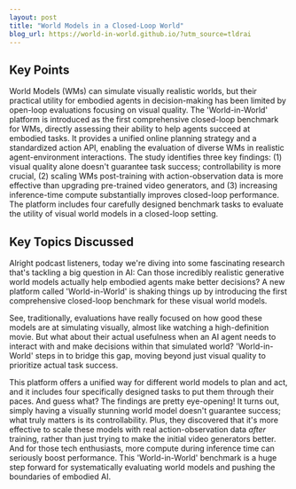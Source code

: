 ```yaml
---
layout: post 
title: "World Models in a Closed-Loop World"
blog_url: https://world-in-world.github.io/?utm_source=tldrai 
---
```




## Key Points

World Models (WMs) can simulate visually realistic worlds, but their practical utility for embodied agents in decision-making has been limited by open-loop evaluations focusing on visual quality.
The 'World-in-World' platform is introduced as the first comprehensive closed-loop benchmark for WMs, directly assessing their ability to help agents succeed at embodied tasks.
It provides a unified online planning strategy and a standardized action API, enabling the evaluation of diverse WMs in realistic agent-environment interactions.
The study identifies three key findings: (1) visual quality alone doesn't guarantee task success; controllability is more crucial, (2) scaling WMs post-training with action-observation data is more effective than upgrading pre-trained video generators, and (3) increasing inference-time compute substantially improves closed-loop performance.
The platform includes four carefully designed benchmark tasks to evaluate the utility of visual world models in a closed-loop setting.

## Key Topics Discussed

Alright podcast listeners, today we're diving into some fascinating research that's tackling a big question in AI: Can those incredibly realistic generative world models actually help embodied agents make better decisions? A new platform called 'World-in-World' is shaking things up by introducing the first comprehensive closed-loop benchmark for these visual world models. 

See, traditionally, evaluations have really focused on how good these models are at simulating visually, almost like watching a high-definition movie. But what about their actual usefulness when an AI agent needs to interact with and make decisions within that simulated world? 'World-in-World' steps in to bridge this gap, moving beyond just visual quality to prioritize actual task success. 

This platform offers a unified way for different world models to plan and act, and it includes four specifically designed tasks to put them through their paces. And guess what? The findings are pretty eye-opening! It turns out, simply having a visually stunning world model doesn't guarantee success; what truly matters is its controllability. Plus, they discovered that it's more effective to scale these models with real action-observation data *after* training, rather than just trying to make the initial video generators better. And for those tech enthusiasts, more compute during inference time can seriously boost performance. This 'World-in-World' benchmark is a huge step forward for systematically evaluating world models and pushing the boundaries of embodied AI.

